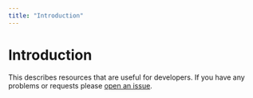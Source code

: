 ```yaml
---
title: "Introduction"
---
```


# Introduction

This describes resources that are useful for developers. If you have any problems or requests please [open an issue](https://github.com/ArkEcosystem/docs.ark.io).

